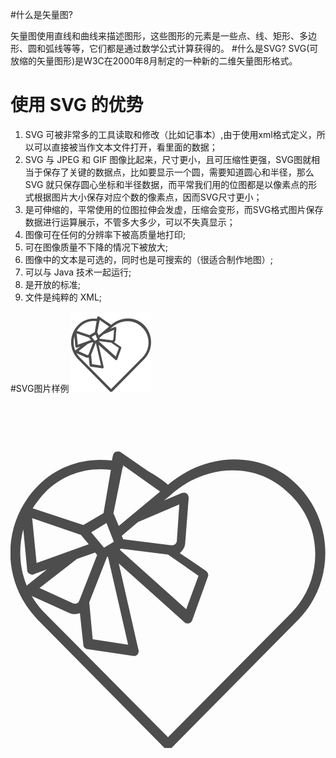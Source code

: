 #什么是矢量图?

矢量图使用直线和曲线来描述图形，这些图形的元素是一些点、线、矩形、多边形、圆和弧线等等，它们都是通过数学公式计算获得的。
#什么是SVG?
SVG(可放缩的矢量图形)是W3C在2000年8月制定的一种新的二维矢量图形格式。

# 使用 SVG 的优势
1. SVG 可被非常多的工具读取和修改（比如记事本）,由于使用xml格式定义，所以可以直接被当作文本文件打开，看里面的数据；
2. SVG 与 JPEG 和 GIF 图像比起来，尺寸更小，且可压缩性更强，SVG图就相当于保存了关键的数据点，比如要显示一个圆，需要知道圆心和半径，那么SVG 就只保存圆心坐标和半径数据，而平常我们用的位图都是以像素点的形式根据图片大小保存对应个数的像素点，因而SVG尺寸更小；
3. 是可伸缩的，平常使用的位图拉伸会发虚，压缩会变形，而SVG格式图片保存数据进行运算展示，不管多大多少，可以不失真显示；
4. 图像可在任何的分辨率下被高质量地打印;
5. 可在图像质量不下降的情况下被放大;
6. 图像中的文本是可选的，同时也是可搜索的（很适合制作地图）;
7. 可以与 Java 技术一起运行;
8. 是开放的标准;
9. 文件是纯粹的 XML;

#SVG图片样例
![图片](/image/heart.svg)

<pre><code>
<?xml version="1.0" ?>
<!DOCTYPE svg  PUBLIC '-//W3C//DTD SVG 1.1//EN'  'http://www.w3.org/Graphics/SVG/1.1/DTD/svg11.dtd'>
<svg enable-background="new 0 0 64 64" id="Layer_1" version="1.1" viewBox="0 0 64 64" xml:space="preserve"
 xmlns="http://www.w3.org/2000/svg" xmlns:xlink="http://www.w3.org/1999/xlink">
<g>
<path d="M58.3,10.6C51.4,3.6,40,3.7,32,10.5c-1.3-1.1-2.6-2-4.1-2.8l-5.5-3.8c-0.3-0.2-0.6-0.2-1-0.1
c-0.3,0.1-0.5,0.4-0.6,0.8l-0.2,1C15,4.9,9.6,6.7,5.7,10.6C-1.8,18.1-2,30,5.4,37.8L31.3,64c0.2,0.2,0.4,0.3,0.7,0.3
s0.5-0.1,0.7-0.3l25.9-26.2C65.9,30.2,65.7,18,58.3,10.6z M14.3,20.7l1.6,1.9L5.3,26.4l-0.9-9.1L14.3,20.7z M19.5,18.3l1.5,3.8    l-2,1.2l-2.6-3.1L19.5,18.3z M17.2,24.3C17.3,24.3,17.3,24.3,17.2,24.3l0.4,0.5L14,34c0,0,0,0,0,0l0,0c-0.1,0.3-0.3,0.5-0.5,0.6
c-0.3,0.1-0.6,0.1-0.8,0l-6.8-3.1l7.6-5.9L17.2,24.3z M19.6,25.2l0.2-0.1l4.1,17.9l-7.2-1.1L16,34.4L19.6,25.2z
M22.4,23.5    l9.6,1.2l6.2,4.3l-2.5,6.8L22.2,23.7L22.4,23.5z M33.8,21.9c0,0.3-0.2,0.6-0.4,0.7c-0.2,0.2-0.5,0.2-0.9,0.2l-9.6-1.2l-0.3-0.7    l3.3-2.8l8.4-3.6L33.8,21.9z
M30.4,11.9l-8.4,7L21,16.5c0,0,0-0.1-0.1-0.1l1.9-9.5c0,0,0.2,0,0.2,0s0,0,0,0l-0.2-0.4L30.4,11.9z
M7.1,12c3.5-3.5,8.2-5.1,13.3-4.5l-1.5,8.8l-4.1,2.4L4.5,15.3C5.3,14.1,6.1,13,7.1,12z M2.6,19.6l0.8,8.3c0,0.3,0.2,0.6,0.5,0.7
c0.2,0.1,0.3,0.2,0.5,0.2c0.1,0,0.2,0,0.3-0.1l2.7-1L3.3,31c0,0,0,0,0,0C1.8,27.4,1.6,23.3,2.6,19.6z M57.2,36.4L32,61.8L6.8,36.4
c-1-1-1.8-2.1-2.5-3.3l7.5,3.4c0.4,0.2,0.8,0.3,1.2,0.3c0.4,0,0.8-0.1,1.1-0.2l0.7,6.4c0,0.5,0.4,0.8,0.8,0.9l9.4,1.4
c0,0,0.1,0,0.1,0c0.3,0,0.5-0.1,0.7-0.3c0.2-0.2,0.3-0.6,0.2-0.9l-4-17.6l13.3,11.9c0.2,0.2,0.4,0.3,0.7,0.3c0.1,0,0.2,0,0.2,0
c0.3-0.1,0.6-0.3,0.7-0.6l3.2-8.9c0.2-0.4,0-0.9-0.4-1.2l-5.3-3.6c0.6-0.5,1.1-1.3,1.1-2.1l0.7-9.1c0-0.3-0.1-0.7-0.4-0.9
c-0.3-0.2-0.7-0.2-1-0.1l-3.6,1.5l1.1-0.9c0,0,0,0,0,0c0,0,0,0,0,0c7.2-6.7,17.8-7,24.2-0.6C63.5,18.6,63.7,29.6,57.2,36.4z"
fill="#4D4D4D"/>
</g>
</svg>
</code></pre>
  

